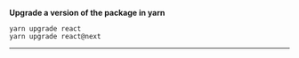 **Upgrade a version of the package in yarn**
```
yarn upgrade react
yarn upgrade react@next
```
---
